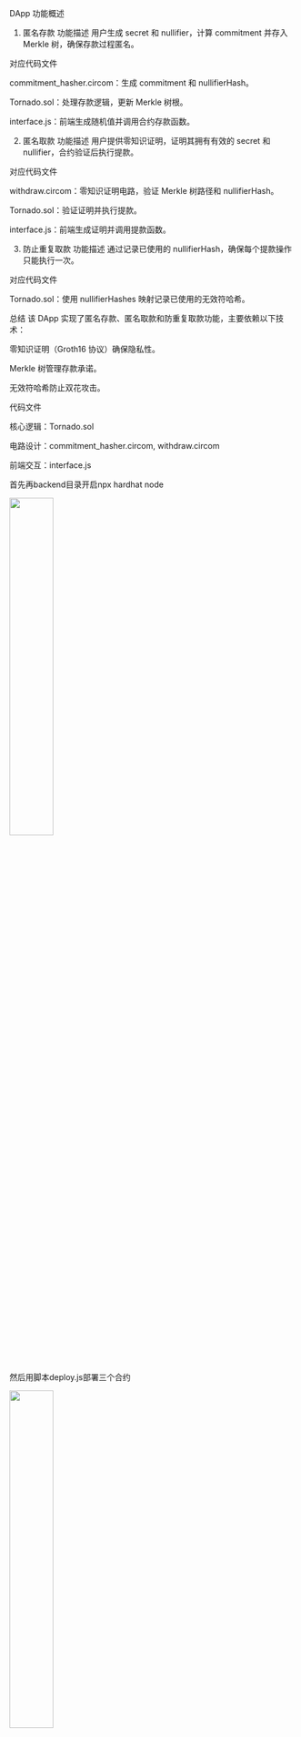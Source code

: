 DApp 功能概述
1. 匿名存款
功能描述
用户生成 secret 和 nullifier，计算 commitment 并存入 Merkle 树，确保存款过程匿名。

对应代码文件

commitment_hasher.circom：生成 commitment 和 nullifierHash。

Tornado.sol：处理存款逻辑，更新 Merkle 树根。

interface.js：前端生成随机值并调用合约存款函数。

2. 匿名取款
功能描述
用户提供零知识证明，证明其拥有有效的 secret 和 nullifier，合约验证后执行提款。

对应代码文件

withdraw.circom：零知识证明电路，验证 Merkle 树路径和 nullifierHash。

Tornado.sol：验证证明并执行提款。

interface.js：前端生成证明并调用提款函数。

3. 防止重复取款
功能描述
通过记录已使用的 nullifierHash，确保每个提款操作只能执行一次。

对应代码文件

Tornado.sol：使用 nullifierHashes 映射记录已使用的无效符哈希。

总结
该 DApp 实现了匿名存款、匿名取款和防重复取款功能，主要依赖以下技术：

零知识证明（Groth16 协议）确保隐私性。

Merkle 树管理存款承诺。

无效符哈希防止双花攻击。

代码文件

核心逻辑：Tornado.sol

电路设计：commitment_hasher.circom, withdraw.circom

前端交互：interface.js


首先再backend目录开启npx hardhat node

<img src="https://github.com/user-attachments/assets/569dd953-e6a6-469c-a946-c9fdb89b7e4c" width="39%">

然后用脚本deploy.js部署三个合约

<img src="https://github.com/user-attachments/assets/d5a3e032-2024-4abc-88ea-aa8bd0bddb9a" width="39%">

部署完成后把Tornado的地址更新到前端interface.js

<img src="https://github.com/user-attachments/assets/75ddd787-5b31-4ed7-a814-e80d6d26a20e" width="39%">

开启前端

<img src="https://github.com/user-attachments/assets/1400fa30-1c8a-4360-8207-3d696d456c62" width="39%">

在Metamask上查看hardhat本地账户，我用私钥添加了两个账户，如图所示，分别是account4和account5

<img src="https://github.com/user-attachments/assets/ac048cbf-bde5-4efd-8021-93e5590b2bdf" width="39%">

前端的网页比较简陋，初始只有一个按钮用来连接本DApp和Metamask账户

<img src="https://github.com/user-attachments/assets/f31927f5-5acd-4e94-ab0a-75ba527659fe" width="39%">

当按下按钮时，本DApp会自动连接Metamask账户并显示钱包账户地址和余额

<img src="https://github.com/user-attachments/assets/58fa9357-6be5-49c5-803f-6929b5d78c81" width="39%">

当按下“Deposit i ETH”后，钱包会自动跳出交易请求界面

<img src="https://github.com/user-attachments/assets/220086ff-616b-46da-bdf4-abae4f7b48ea" width="39%">


在钱包上确认后，DApp会返回一串存款字符串，同时account4界面会显示消费了1ETH

<img src="https://github.com/user-attachments/assets/7691a382-7a79-4367-9867-ad60e6f426e8" width="49%">


<img src="https://github.com/user-attachments/assets/5b1835bd-7afd-472f-a1d1-4ecda6b9e3ab" width="29%">


复制该字符串，在metamask中将account4切换成account5, 刷新DApp界面，连接account5, 将存款字符串黏贴到输入框

<img src="https://github.com/user-attachments/assets/f1e1c115-9f66-4e0d-8ce9-e54818c9d007" width="39%">


点击取款按钮Withdraw 1 ETH后， Metamask会跳出取款交易界面

<img src="https://github.com/user-attachments/assets/1a3e6b80-e911-4318-8b1c-2477ca2195d0" width="39%">

点击确认，Metamask会显示交易成功，account5的余额会从原来的100000ETH变成100001ETH，浏览器console也会返回相应信息

<img src="https://github.com/user-attachments/assets/cf70036e-d215-4abc-af03-c5b20f0e8eff" width="39%">












